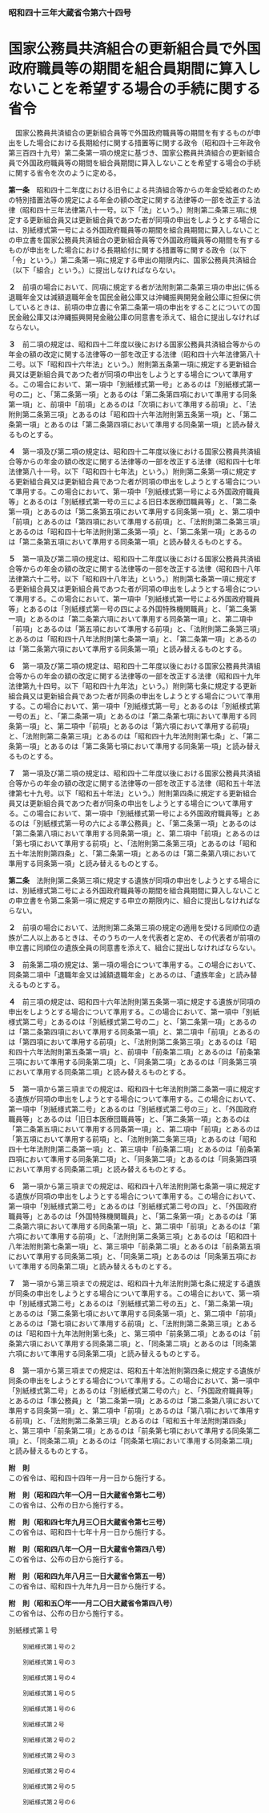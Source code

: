 ### 昭和四十三年大蔵省令第六十四号  
# 国家公務員共済組合の更新組合員で外国政府職員等の期間を組合員期間に算入しないことを希望する場合の手続に関する省令  
　国家公務員共済組合の更新組合員等で外国政府職員等の期間を有するものが申出をした場合における長期給付に関する措置等に関する政令（昭和四十三年政令第三百四十九号）第二条第一項の規定に基づき、国家公務員共済組合の更新組合員で外国政府職員等の期間を組合員期間に算入しないことを希望する場合の手続に関する省令を次のように定める。  
  
**第一条**　昭和四十二年度における旧令による共済組合等からの年金受給者のための特別措置法等の規定による年金の額の改定に関する法律等の一部を改正する法律（昭和四十三年法律第八十一号。以下「法」という。）附則第二条第三項に規定する更新組合員又は更新組合員であつた者が同項の申出をしようとする場合には、別紙様式第一号による外国政府職員等の期間を組合員期間に算入しないことの申立書を国家公務員共済組合の更新組合員等で外国政府職員等の期間を有するものが申出をした場合における長期給付に関する措置等に関する政令（以下「令」という。）第二条第一項に規定する申出の期限内に、国家公務員共済組合（以下「組合」という。）に提出しなければならない。  
  
**２**　前項の場合において、同項に規定する者が法附則第二条第三項の申出に係る退職年金又は減額退職年金を国民金融公庫又は沖縄振興開発金融公庫に担保に供しているときは、前項の申立書に令第二条第一項の申出をすることについての国民金融公庫又は沖縄振興開発金融公庫の同意書を添えて、組合に提出しなければならない。  
  
**３**　前二項の規定は、昭和四十二年度以後における国家公務員共済組合等からの年金の額の改定に関する法律等の一部を改正する法律（昭和四十六年法律第八十二号。以下「昭和四十六年法」という。）附則第五条第一項に規定する更新組合員又は更新組合員であつた者が同項の申出をしようとする場合について準用する。この場合において、第一項中「別紙様式第一号」とあるのは「別紙様式第一号の二」と、「第二条第一項」とあるのは「第二条第四項において準用する同条第一項」と、前項中「前項」とあるのは「次項において準用する前項」と、「法附則第二条第三項」とあるのは「昭和四十六年法附則第五条第一項」と、「第二条第一項」とあるのは「第二条第四項において準用する同条第一項」と読み替えるものとする。  
  
**４**　第一項及び第二項の規定は、昭和四十二年度以後における国家公務員共済組合等からの年金の額の改定に関する法律等の一部を改正する法律（昭和四十七年法律第八十一号。以下「昭和四十七年法」という。）附則第二条第一項に規定する更新組合員又は更新組合員であつた者が同項の申出をしようとする場合について準用する。この場合において、第一項中「別紙様式第一号による外国政府職員等」とあるのは「別紙様式第一号の三による旧日本医療団職員等」と、「第二条第一項」とあるのは「第二条第五項において準用する同条第一項」と、第二項中「前項」とあるのは「第四項において準用する前項」と、「法附則第二条第三項」とあるのは「昭和四十七年法附則第二条第一項」と、「第二条第一項」とあるのは「第二条第五項において準用する同条第一項」と読み替えるものとする。  
  
**５**　第一項及び第二項の規定は、昭和四十二年度以後における国家公務員共済組合等からの年金の額の改定に関する法律等の一部を改正する法律（昭和四十八年法律第六十二号。以下「昭和四十八年法」という。）附則第七条第一項に規定する更新組合員又は更新組合員であつた者が同項の申出をしようとする場合について準用する。この場合において、第一項中「別紙様式第一号による外国政府職員等」とあるのは「別紙様式第一号の四による外国特殊機関職員」と、「第二条第一項」とあるのは「第二条第六項において準用する同条第一項」と、第二項中「前項」とあるのは「第五項において準用する前項」と、「法附則第二条第三項」とあるのは「昭和四十八年法附則第七条第一項」と、「第二条第一項」とあるのは「第二条第六項において準用する同条第一項」と読み替えるものとする。  
  
**６**　第一項及び第二項の規定は、昭和四十二年度以後における国家公務員共済組合等からの年金の額の改定に関する法律等の一部を改正する法律（昭和四十九年法律第九十四号。以下「昭和四十九年法」という。）附則第七条に規定する更新組合員又は更新組合員であつた者が同条の申出をしようとする場合について準用する。この場合において、第一項中「別紙様式第一号」とあるのは「別紙様式第一号の五」と、「第二条第一項」とあるのは「第二条第七項において準用する同条第一項」と、第二項中「前項」とあるのは「第六項において準用する前項」と、「法附則第二条第三項」とあるのは「昭和四十九年法附則第七条」と、「第二条第一項」とあるのは「第二条第七項において準用する同条第一項」と読み替えるものとする。  
  
**７**　第一項及び第二項の規定は、昭和四十二年度以後における国家公務員共済組合等からの年金の額の改定に関する法律等の一部を改正する法律（昭和五十年法律第七十九号。以下「昭和五十年法」という。）附則第四条に規定する更新組合員又は更新組合員であつた者が同条の申出をしようとする場合について準用する。この場合において、第一項中「別紙様式第一号による外国政府職員等」とあるのは「別紙様式第一号の六による準公務員」と、「第二条第一項」とあるのは「第二条第八項において準用する同条第一項」と、第二項中「前項」とあるのは「第七項において準用する前項」と、「法附則第二条第三項」とあるのは「昭和五十年法附則第四条」と、「第二条第一項」とあるのは「第二条第八項において準用する同条第一項」と読み替えるものとする。  
  
**第二条**　法附則第二条第三項に規定する遺族が同項の申出をしようとする場合には、別紙様式第二号による外国政府職員等の期間を組合員期間に算入しないことの申立書を令第二条第一項に規定する申立の期限内に、組合に提出しなければならない。  
  
**２**　前項の場合において、法附則第二条第三項の規定の適用を受ける同順位の遺族が二人以上あるときは、そのうちの一人を代表者と定め、その代表者が前項の申立書に同順位の遺族全員の同意書を添えて、組合に提出しなければならない。  
  
**３**　前条第二項の規定は、第一項の場合について準用する。この場合において、同条第二項中「退職年金又は減額退職年金」とあるのは、「遺族年金」と読み替えるものとする。  
  
**４**　前三項の規定は、昭和四十六年法附則第五条第一項に規定する遺族が同項の申出をしようとする場合について準用する。この場合において、第一項中「別紙様式第二号」とあるのは「別紙様式第二号の二」と、「第二条第一項」とあるのは「第二条第四項において準用する同条第一項」と、第二項中「前項」とあるのは「第四項において準用する前項」と、「法附則第二条第三項」とあるのは「昭和四十六年法附則第五条第一項」と、前項中「前条第二項」とあるのは「前条第三項において準用する同条第二項」と、「同条第二項」とあるのは「同条第三項において準用する同条第二項」と読み替えるものとする。  
  
**５**　第一項から第三項までの規定は、昭和四十七年法附則第二条第一項に規定する遺族が同項の申出をしようとする場合について準用する。この場合において、第一項中「別紙様式第二号」とあるのは「別紙様式第二号の三」と、「外国政府職員等」とあるのは「旧日本医療団職員等」と、「第二条第一項」とあるのは「第二条第五項において準用する同条第一項」と、第二項中「前項」とあるのは「第五項において準用する前項」と、「法附則第二条第三項」とあるのは「昭和四十七年法附則第二条第一項」と、第三項中「前条第二項」とあるのは「前条第四項において準用する同条第二項」と、「同条第二項」とあるのは「同条第四項において準用する同条第二項」と読み替えるものとする。  
  
**６**　第一項から第三項までの規定は、昭和四十八年法附則第七条第一項に規定する遺族が同項の申出をしようとする場合について準用する。この場合において、第一項中「別紙様式第二号」とあるのは「別紙様式第二号の四」と、「外国政府職員等」とあるのは「外国特殊機関職員」と、「第二条第一項」とあるのは「第二条第六項において準用する同条第一項」と、第二項中「前項」とあるのは「第六項において準用する前項」と、「法附則第二条第三項」とあるのは「昭和四十八年法附則第七条第一項」と、第三項中「前条第二項」とあるのは「前条第五項において準用する同条第二項」と、「同条第二項」とあるのは「同条第五項において準用する同条第二項」と読み替えるものとする。  
  
**７**　第一項から第三項までの規定は、昭和四十九年法附則第七条に規定する遺族が同条の申出をしようとする場合について準用する。この場合において、第一項中「別紙様式第二号」とあるのは「別紙様式第二号の五」と、「第二条第一項」とあるのは「第二条第七項において準用する同条第一項」と、第二項中「前項」とあるのは「第七項において準用する前項」と、「法附則第二条第三項」とあるのは「昭和四十九年法附則第七条」と、第三項中「前条第二項」とあるのは「前条第六項において準用する同条第二項」と、「同条第二項」とあるのは「同条第六項において準用する同条第二項」と読み替えるものとする。  
  
**８**　第一項から第三項までの規定は、昭和五十年法附則第四条に規定する遺族が同条の申出をしようとする場合について準用する。この場合において、第一項中「別紙様式第二号」とあるのは「別紙様式第二号の六」と、「外国政府職員等」とあるのは「準公務員」と「第二条第一項」とあるのは「第二条第八項において準用する同条第一項」と、第二項中「前項」とあるのは「第八項において準用する前項」と、「法附則第二条第三項」とあるのは「昭和五十年法附則第四条」と、第三項中「前条第二項」とあるのは「前条第七項において準用する同条第二項」と、「同条第二項」とあるのは「同条第七項において準用する同条第二項」と読み替えるものとする。  
  
**附　則**  
この省令は、昭和四十四年一月一日から施行する。  
  
**附　則（昭和四六年一〇月一日大蔵省令第七二号）**  
この省令は、公布の日から施行する。  
  
**附　則（昭和四七年九月三〇日大蔵省令第七三号）**  
この省令は、昭和四十七年十月一日から施行する。  
  
**附　則（昭和四八年一〇月一日大蔵省令第四八号）**  
この省令は、公布の日から施行する。  
  
**附　則（昭和四九年八月三一日大蔵省令第五一号）**  
この省令は、昭和四十九年九月一日から施行する。  
  
**附　則（昭和五〇年一一月二〇日大蔵省令第四八号）**  
この省令は、公布の日から施行する。  
  
別紙様式第１号
          
        別紙様式第１号の２
          
        別紙様式第１号の３
          
        別紙様式第１号の４
          
        別紙様式第１号の５
          
        別紙様式第１号の６
          
        別紙様式第２号
          
        別紙様式第２号の２
          
        別紙様式第２号の３
          
        別紙様式第２号の４
          
        別紙様式第２号の５
          
        別紙様式第２号の６
          
        
